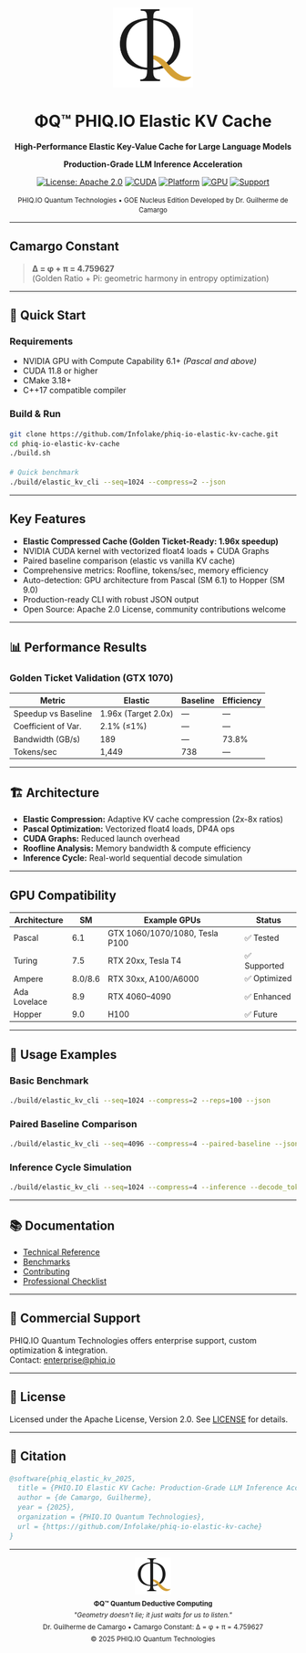 <div align="center">

<img src="notebooks/content/logo-phi-q-icon-256.png" alt="PHIQ.IO Logo" width="140"/>

# ΦQ™ PHIQ.IO Elastic KV Cache

**High-Performance Elastic Key-Value Cache for Large Language Models**

**Production-Grade LLM Inference Acceleration**

[![License: Apache 2.0](https://img.shields.io/badge/License-Apache%202.0-blue.svg)](LICENSE)
[![CUDA](https://img.shields.io/badge/CUDA-11.8+-green.svg)](https://developer.nvidia.com/cuda-toolkit)
[![Platform](https://img.shields.io/badge/Platform-Linux%20%7C%20Windows-lightgrey.svg)](https://github.com/Infolake/phiq-io-elastic-kv-cache)
[![GPU](https://img.shields.io/badge/GPU-Pascal~Hopper-orange.svg)](#gpu-compatibility)
[![Support](https://img.shields.io/badge/Support-phiq.io-blue.svg)](https://phiq.io)

<small>
PHIQ.IO Quantum Technologies • GOE Nucleus Edition  
Developed by Dr. Guilherme de Camargo
</small>

</div>

---

## Camargo Constant

> **Δ = φ + π = 4.759627**  
> (Golden Ratio + Pi: geometric harmony in entropy optimization)

---

## 🚀 Quick Start

### Requirements

- NVIDIA GPU with Compute Capability 6.1+ _(Pascal and above)_
- CUDA 11.8 or higher
- CMake 3.18+
- C++17 compatible compiler

### Build & Run

```bash
git clone https://github.com/Infolake/phiq-io-elastic-kv-cache.git
cd phiq-io-elastic-kv-cache
./build.sh

# Quick benchmark
./build/elastic_kv_cli --seq=1024 --compress=2 --json
```

---

## Key Features

- **Elastic Compressed Cache (Golden Ticket-Ready: 1.96x speedup)**
- NVIDIA CUDA kernel with vectorized float4 loads + CUDA Graphs
- Paired baseline comparison (elastic vs vanilla KV cache)
- Comprehensive metrics: Roofline, tokens/sec, memory efficiency
- Auto-detection: GPU architecture from Pascal (SM 6.1) to Hopper (SM 9.0)
- Production-ready CLI with robust JSON output
- Open Source: Apache 2.0 License, community contributions welcome

---

## 📊 Performance Results

### Golden Ticket Validation (GTX 1070)

| Metric               | Elastic         | Baseline | Efficiency   |
|----------------------|----------------|----------|-------------|
| Speedup vs Baseline  | 1.96x (Target 2.0x) |    —     | —           |
| Coefficient of Var.  | 2.1% (≤1%)     |    —     | —           |
| Bandwidth (GB/s)     | 189            |    —     | 73.8%       |
| Tokens/sec           | 1,449          | 738      | —           |

---

## 🏗️ Architecture

- **Elastic Compression:** Adaptive KV cache compression (2x-8x ratios)
- **Pascal Optimization:** Vectorized float4 loads, DP4A ops
- **CUDA Graphs:** Reduced launch overhead
- **Roofline Analysis:** Memory bandwidth & compute efficiency
- **Inference Cycle:** Real-world sequential decode simulation

---

## GPU Compatibility

| Architecture   | SM    | Example GPUs                   | Status         |
|----------------|-------|-------------------------------|----------------|
| Pascal         | 6.1   | GTX 1060/1070/1080, Tesla P100| ✅ Tested      |
| Turing         | 7.5   | RTX 20xx, Tesla T4            | ✅ Supported   |
| Ampere         | 8.0/8.6 | RTX 30xx, A100/A6000        | ✅ Optimized   |
| Ada Lovelace   | 8.9   | RTX 4060–4090                 | ✅ Enhanced    |
| Hopper         | 9.0   | H100                          | ✅ Future      |

---

## 🎯 Usage Examples

### Basic Benchmark

```bash
./build/elastic_kv_cli --seq=1024 --compress=2 --reps=100 --json
```

### Paired Baseline Comparison

```bash
./build/elastic_kv_cli --seq=4096 --compress=4 --paired-baseline --json
```

### Inference Cycle Simulation

```bash
./build/elastic_kv_cli --seq=1024 --compress=4 --inference --decode_tokens=64 --paired-baseline
```

---

## 📚 Documentation

- [Technical Reference](docs/TECHNICAL.md)
- [Benchmarks](docs/BENCHMARKS.md)
- [Contributing](CONTRIBUTING.md)
- [Professional Checklist](PROFESSIONAL_CHECKLIST.md)

---

## 🏢 Commercial Support

PHIQ.IO Quantum Technologies offers enterprise support, custom optimization & integration.  
Contact: [enterprise@phiq.io](mailto:enterprise@phiq.io)

---

## 📄 License

Licensed under the Apache License, Version 2.0. See [LICENSE](LICENSE) for details.

---

## 📌 Citation

```bibtex
@software{phiq_elastic_kv_2025,
  title = {PHIQ.IO Elastic KV Cache: Production-Grade LLM Inference Acceleration},
  author = {de Camargo, Guilherme},
  year = {2025},
  organization = {PHIQ.IO Quantum Technologies},
  url = {https://github.com/Infolake/phiq-io-elastic-kv-cache}
}
```

---

<div align="center">
<img src="notebooks/content/logo-phi-q-icon-256.png" alt="ΦQ" width="64"/>
<br/>
<sub>
  <b>ΦQ™ Quantum Deductive Computing</b><br/>
  <i>"Geometry doesn't lie; it just waits for us to listen."</i><br/>
  Dr. Guilherme de Camargo • Camargo Constant: Δ = φ + π = 4.759627<br/>
  &copy; 2025 PHIQ.IO Quantum Technologies
</sub>
</div>